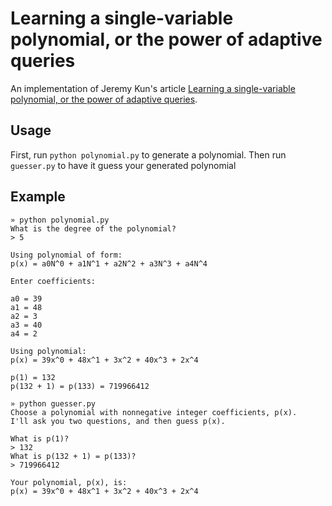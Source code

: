 # Learning a single-variable polynomial, or the power of adaptive queries

An implementation of Jeremy Kun's article [Learning a single-variable polynomial, or the power of adaptive queries](http://jeremykun.com/2014/11/18/learning-a-single-variable-polynomial-or-the-power-of-adaptive-queries/).

## Usage

First, run `python polynomial.py` to generate a polynomial. Then run `guesser.py` to have it guess your generated polynomial

## Example

    » python polynomial.py
    What is the degree of the polynomial?
    > 5

    Using polynomial of form:
    p(x) = a0N^0 + a1N^1 + a2N^2 + a3N^3 + a4N^4

    Enter coefficients:

    a0 = 39
    a1 = 48
    a2 = 3
    a3 = 40
    a4 = 2

    Using polynomial:
    p(x) = 39x^0 + 48x^1 + 3x^2 + 40x^3 + 2x^4

    p(1) = 132
    p(132 + 1) = p(133) = 719966412

    » python guesser.py
    Choose a polynomial with nonnegative integer coefficients, p(x).
    I'll ask you two questions, and then guess p(x).

    What is p(1)?
    > 132
    What is p(132 + 1) = p(133)?
    > 719966412

    Your polynomial, p(x), is:
    p(x) = 39x^0 + 48x^1 + 3x^2 + 40x^3 + 2x^4